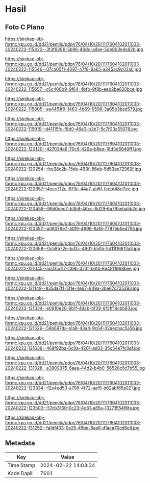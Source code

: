 # Hasil

## Foto C Plano

https://sirekap-obj-formc.kpu.go.id/dd21/pemilu/pdpr/76/04/10/20/11/7604102011003-20240222-115422--3f3f6286-5b96-46dc-a4ee-5de8b3e4a62b.jpg

https://sirekap-obj-formc.kpu.go.id/dd21/pemilu/pdpr/76/04/10/20/11/7604102011003-20240222-115546--07cb05f1-4097-47f8-9a65-a345ac9c02a0.jpg

https://sirekap-obj-formc.kpu.go.id/dd21/pemilu/pdpr/76/04/10/20/11/7604102011003-20240222-115657--c6c408b9-9f64-4bfb-9f8b-eeb2be620bce.jpg

https://sirekap-obj-formc.kpu.go.id/dd21/pemilu/pdpr/76/04/10/20/11/7604102011003-20240222-115805--ee4451f9-1463-4b69-9596-3a65b3bed579.jpg

https://sirekap-obj-formc.kpu.go.id/dd21/pemilu/pdpr/76/04/10/20/11/7604102011003-20240222-115919--d41115fc-f8d0-46e3-b2d7-5c7f03a55078.jpg

https://sirekap-obj-formc.kpu.go.id/dd21/pemilu/pdpr/76/04/10/20/11/7604102011003-20240222-120120--427034a6-70c6-429e-b8ee-16d3d6640ff1.jpg

https://sirekap-obj-formc.kpu.go.id/dd21/pemilu/pdpr/76/04/10/20/11/7604102011003-20240222-120254--fce28c2b-15de-493f-86eb-5d53ae72962f.jpg

https://sirekap-obj-formc.kpu.go.id/dd21/pemilu/pdpr/76/04/10/20/11/7604102011003-20240222-120357--4eec712c-673e-44a7-ab6f-fcebf48cf1ee.jpg

https://sirekap-obj-formc.kpu.go.id/dd21/pemilu/pdpr/76/04/10/20/11/7604102011003-20240222-120459--99d0cec7-b3b8-46cc-8d29-6a785eba5b2e.jpg

https://sirekap-obj-formc.kpu.go.id/dd21/pemilu/pdpr/76/04/10/20/11/7604102011003-20240222-120557--a08076e7-40f9-4696-9a18-7787eb5e4755.jpg

https://sirekap-obj-formc.kpu.go.id/dd21/pemilu/pdpr/76/04/10/20/11/7604102011003-20240222-120658--0c58572e-bd2c-49d1-b50b-5d11f16613a3.jpg

https://sirekap-obj-formc.kpu.go.id/dd21/pemilu/pdpr/76/04/10/20/11/7604102011003-20240222-121045--ac03cd17-139b-473f-b6f4-8e49f1968bee.jpg

https://sirekap-obj-formc.kpu.go.id/dd21/pemilu/pdpr/76/04/10/20/11/7604102011003-20240222-121149--835da7f1-5f1e-4e67-849a-3be67c735393.jpg

https://sirekap-obj-formc.kpu.go.id/dd21/pemilu/pdpr/76/04/10/20/11/7604102011003-20240222-121334--e0610e20-9b1f-49ab-bf39-6f3ff18cbb93.jpg

https://sirekap-obj-formc.kpu.go.id/dd21/pemilu/pdpr/76/04/10/20/11/7604102011003-20240222-121529--56b697da-a1a8-43a4-9c64-02aecbac5a56.jpg

https://sirekap-obj-formc.kpu.go.id/dd21/pemilu/pdpr/76/04/10/20/11/7604102011003-20240222-121639--468f92ba-6c0a-4201-ad03-35c54e7fc0ef.jpg

https://sirekap-obj-formc.kpu.go.id/dd21/pemilu/pdpr/76/04/10/20/11/7604102011003-20240222-131028--e3809375-6aee-44d2-b4b0-56528c6c7b55.jpg

https://sirekap-obj-formc.kpu.go.id/dd21/pemilu/pdpr/76/04/10/20/11/7604102011003-20240222-123334--f2e4ed53-a796-4f72-aaf9-b62abf65a021.jpg

https://sirekap-obj-formc.kpu.go.id/dd21/pemilu/pdpr/76/04/10/20/11/7604102011003-20240222-123503--57cb3160-0c23-4c81-a85a-13271554f6fa.jpg

https://sirekap-obj-formc.kpu.go.id/dd21/pemilu/pdpr/76/04/10/20/11/7604102011003-20240222-131252--fa1df433-0e25-45be-8aa9-d1aca70cd8c8.jpg


## Metadata

| Key        | Value               |
| ---------- | ------------------- |
| Time Stamp | 2024-02-22 14:03:34 |
| Kode Dapil | 7601                |



